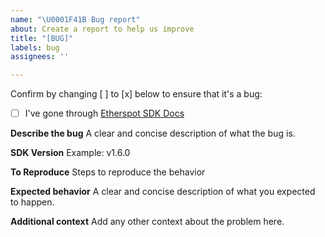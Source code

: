 ```yaml
---
name: "\U0001F41B Bug report"
about: Create a report to help us improve
title: "[BUG]"
labels: bug
assignees: ''

---
```


Confirm by changing [ ] to [x] below to ensure that it's a bug:
- [ ] I've gone through [Etherspot SDK Docs](https://docs.etherspot.dev)

**Describe the bug**
A clear and concise description of what the bug is.

**SDK Version**
Example: v1.6.0

**To Reproduce**
Steps to reproduce the behavior

**Expected behavior**
A clear and concise description of what you expected to happen.

**Additional context**
Add any other context about the problem here.
